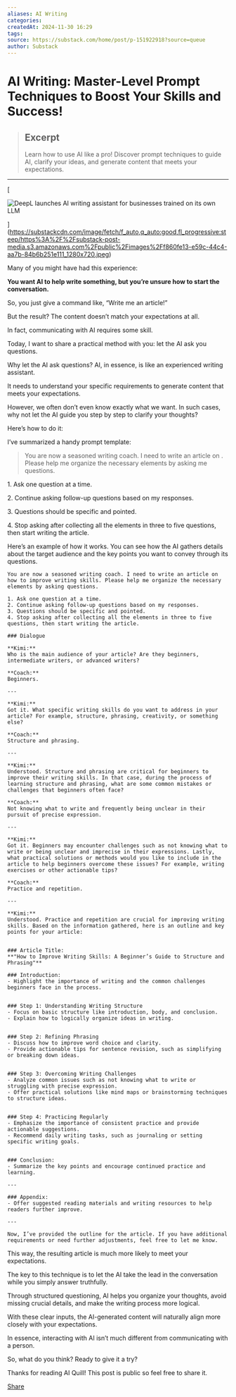 ```yaml
---
aliases: AI Writing
categories: 
createdAt: 2024-11-30 16:29
tags: 
source: https://substack.com/home/post/p-151922918?source=queue
author: Substack
---
```





# AI Writing: Master-Level Prompt Techniques to Boost Your Skills and Success!

> ## Excerpt
> Learn how to use AI like a pro! Discover prompt techniques to guide AI, clarify your ideas, and generate content that meets your expectations.

---
<!--more-->

[

![DeepL launches AI writing assistant for businesses trained on its own LLM](https://substackcdn.com/image/fetch/w_1456,c_limit,f_auto,q_auto:good,fl_progressive:steep/https%3A%2F%2Fsubstack-post-media.s3.amazonaws.com%2Fpublic%2Fimages%2Ff860fe13-e59c-44c4-aa7b-84b6b251e111_1280x720.jpeg "DeepL launches AI writing assistant for businesses trained on its own LLM")

](https://substackcdn.com/image/fetch/f_auto,q_auto:good,fl_progressive:steep/https%3A%2F%2Fsubstack-post-media.s3.amazonaws.com%2Fpublic%2Fimages%2Ff860fe13-e59c-44c4-aa7b-84b6b251e111_1280x720.jpeg)

Many of you might have had this experience:

**You want AI to help write something, but you’re unsure how to start the conversation.**
<!--SR:!2025-03-20,3,250-->

So, you just give a command like, “Write me an article!”

But the result? The content doesn’t match your expectations at all.

In fact, communicating with AI requires some skill.

Today, I want to share a practical method with you: let the AI ask you questions.

Why let the AI ask questions? AI, in essence, is like an experienced writing assistant.

It needs to understand your specific requirements to generate content that meets your expectations.

However, we often don’t even know exactly what we want. In such cases, why not let the AI guide you step by step to clarify your thoughts?

Here’s how to do it:

I’ve summarized a handy prompt template:

> You are now a seasoned writing coach. I need to write an article on <topic>. Please help me organize the necessary elements by asking me questions.

1\. Ask one question at a time.

2\. Continue asking follow-up questions based on my responses.

3\. Questions should be specific and pointed.

4\. Stop asking after collecting all the elements in three to five questions, then start writing the article.

Here’s an example of how it works. You can see how the AI gathers details about the target audience and the key points you want to convey through its questions.

```
You are now a seasoned writing coach. I need to write an article on how to improve writing skills. Please help me organize the necessary elements by asking questions.

1. Ask one question at a time.
2. Continue asking follow-up questions based on my responses.
3. Questions should be specific and pointed.
4. Stop asking after collecting all the elements in three to five questions, then start writing the article.

### Dialogue

**Kimi:**  
Who is the main audience of your article? Are they beginners, intermediate writers, or advanced writers?

**Coach:**  
Beginners.

---

**Kimi:**  
Got it. What specific writing skills do you want to address in your article? For example, structure, phrasing, creativity, or something else?

**Coach:**  
Structure and phrasing.

---

**Kimi:**  
Understood. Structure and phrasing are critical for beginners to improve their writing skills. In that case, during the process of learning structure and phrasing, what are some common mistakes or challenges that beginners often face?

**Coach:**  
Not knowing what to write and frequently being unclear in their pursuit of precise expression.

---

**Kimi:**  
Got it. Beginners may encounter challenges such as not knowing what to write or being unclear and imprecise in their expressions. Lastly, what practical solutions or methods would you like to include in the article to help beginners overcome these issues? For example, writing exercises or other actionable tips?

**Coach:**  
Practice and repetition.

---

**Kimi:**  
Understood. Practice and repetition are crucial for improving writing skills. Based on the information gathered, here is an outline and key points for your article:


### Article Title:  
**"How to Improve Writing Skills: A Beginner’s Guide to Structure and Phrasing"**

### Introduction:  
- Highlight the importance of writing and the common challenges beginners face in the process.


### Step 1: Understanding Writing Structure  
- Focus on basic structure like introduction, body, and conclusion.  
- Explain how to logically organize ideas in writing.


### Step 2: Refining Phrasing  
- Discuss how to improve word choice and clarity.  
- Provide actionable tips for sentence revision, such as simplifying or breaking down ideas.


### Step 3: Overcoming Writing Challenges  
- Analyze common issues such as not knowing what to write or struggling with precise expression.  
- Offer practical solutions like mind maps or brainstorming techniques to structure ideas.


### Step 4: Practicing Regularly  
- Emphasize the importance of consistent practice and provide actionable suggestions.  
- Recommend daily writing tasks, such as journaling or setting specific writing goals.


### Conclusion:  
- Summarize the key points and encourage continued practice and learning.

---

### Appendix:  
- Offer suggested reading materials and writing resources to help readers further improve.

---

Now, I’ve provided the outline for the article. If you have additional requirements or need further adjustments, feel free to let me know.
```

This way, the resulting article is much more likely to meet your expectations.

The key to this technique is to let the AI take the lead in the conversation while you simply answer truthfully.

Through structured questioning, AI helps you organize your thoughts, avoid missing crucial details, and make the writing process more logical.

With these clear inputs, the AI-generated content will naturally align more closely with your expectations.

In essence, interacting with AI isn’t much different from communicating with a person.

So, what do you think? Ready to give it a try?

Thanks for reading AI Quill! This post is public so feel free to share it.

[Share](https://ai-quill.com/p/ai-writing-master-level-prompt-techniques?utm_source=substack&utm_medium=email&utm_content=share&action=share&token=eyJ1c2VyX2lkIjoxMTk0MTEzNjEsInBvc3RfaWQiOjE1MTkyMjkxOCwiaWF0IjoxNzMyMzQ1NzI1LCJleHAiOjE3MzQ5Mzc3MjUsImlzcyI6InB1Yi0zMDgxMDU2Iiwic3ViIjoicG9zdC1yZWFjdGlvbiJ9.TO4u_Nta0uoliYhFIfvBf7VkMoN_jOr-wmTmORXt_XU)
